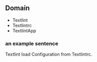 ## Domain

- Textlint
- Textlintrc
- TextlintApp

### an example sentence


Textlint load Configuration from Textlintrc.
